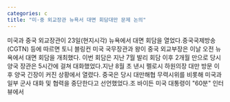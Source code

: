```yaml
---
categories: c
title: "미·중 외교장관 뉴욕서 대면 회담대만 문제 논의"
---
```

미국과 중국 외교장관이 23일(현지시각) 뉴욕에서 대면 회담을 열었다.중국국제방송(CGTN) 등에 따르면 토니 블링컨 미국 국무장관과 왕이 중국 외교부장은 이날 오전 뉴욕에서 대면 회담을 개최했다. 이번 회담은 지난 7월 발리 회담 이후 2개월 만으로 당시 양국 장관은 5시간에 걸쳐 대화했었다.지난 8월 초 낸시 펠로시 하원의장 대만 방문 이후 양국 긴장이 커진 상황에서 열렸다. 중국은 당시 대만해협 무력시위를 비롯해 미국과 일부 군사 대화 및 협력을 중단한다고 선언했었다.조 바이든 미국 대통령이 "60분" 인터뷰에서